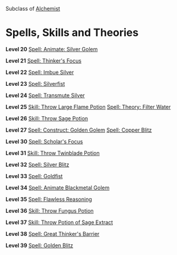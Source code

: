 <!-- TITLE: Philosopher -->
<!-- SUBTITLE: Forever chasing after the stone that embodies their namesakes, Philosopher's are constantly on the hunt for forbidden and lucrative discoveries.  Versed in arcana and science, these great thinkers will stop at nothing to push the boundaries of what is thought to be possible. -->

Subclass of [Alchemist](alchemist)
# Spells, Skills and Theories

**Level 20**
[Spell: Animate: Silver Golem](animate-silver-golem)

**Level 21**
[Spell: Thinker's Focus](thinker's-focus)

**Level 22**
[Spell: Imbue Silver](imbue-silver)

**Level 23**
[Spell: Silverfist](silverfist)

**Level 24**
[Spell: Transmute Silver](transmute-silver)

**Level 25**
[Skill: Throw Large Flame Potion](throw-large-flame-potion)
[Spell: Theory: Filter Water](theory-filter-water)

**Level 26**
[Skill: Throw Sage Potion](throw-sage-potion)

**Level 27**
[Spell: Construct: Golden Golem](construct-golden-golem)
[Spell: Copper Blitz](copper-blitz)

**Level 30**
[Spell: Scholar's Focus](scholars-focus)

**Level 31**
[Skill: Throw Twinblade Potion](throw-twinblast-potion)

**Level 32**
[Spell: Silver Blitz](silver-blitz)

**Level 33**
[Spell: Goldfist](goldfist)

**Level 34**
[Spell: Animate Blackmetal Golem](animate-blackmetal-golem)

**Level 35**
[Spell: Flawless Reasoning](flawless-reasoning)

**Level 36**
[Skill: Throw Fungus Potion](throw-fungus-potion)

**Level 37**
[Skill: Throw Potion of Sage Extract](throw-potion-of-sage-extract)

**Level 38**
[Spell: Great Thinker's Barrier](great-thinkers-barrier)

**Level 39**
[Spell: Golden Blitz](golden-blitz)